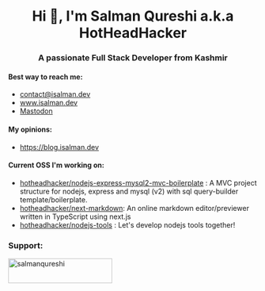 <h1 align="center">Hi 👋, I'm Salman Qureshi a.k.a HotHeadHacker</h1>
<h3 align="center">A passionate Full Stack Developer from Kashmir</h3>

#### Best way to reach me:
- contact@isalman.dev
- www.isalman.dev
- <a rel="me" href="https://infosec.exchange/@hotheadhacker">Mastodon</a>

#### My opinions:
- https://blog.isalman.dev

#### Current OSS I'm working on:
- [hotheadhacker/nodejs-express-mysql2-mvc-boilerplate](https://github.com/hotheadhacker/nodejs-express-mysql2-mvc-boilerplate) : A MVC project structure for nodejs, express and mysql (v2) with sql query-builder template/boilerplate.
- [hotheadhacker/next-markdown](https://github.com/hotheadhacker/next-markdown): An online markdown editor/previewer written in TypeScript using next.js
- [hotheadhacker/nodejs-tools](https://github.com/hotheadhacker/nodejs-tools) : Let's develop nodejs tools together!

<h3 align="left">Support:</h3> 
<p><a href="https://ko-fi.com/salmanqureshi"> <img align="left" src="https://cdn.buymeacoffee.com/buttons/v2/default-yellow.png" height="50" width="210" alt="salmanqureshi" /></a></p><br><br>

